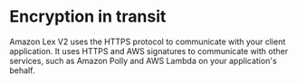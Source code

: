 # Encryption in transit<a name="encryption-in-transit"></a>

Amazon Lex V2 uses the HTTPS protocol to communicate with your client application\. It uses HTTPS and AWS signatures to communicate with other services, such as Amazon Polly and AWS Lambda on your application's behalf\.